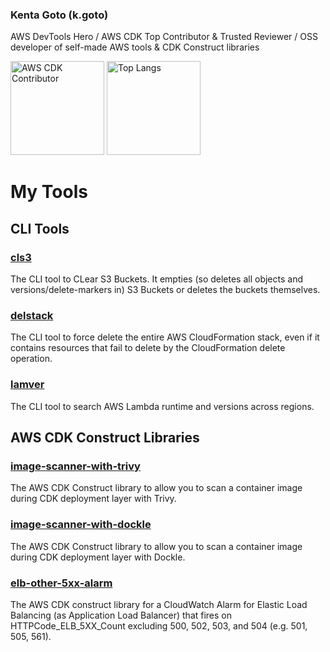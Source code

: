 ### Kenta Goto (k.goto)

AWS DevTools Hero / AWS CDK Top Contributor & Trusted Reviewer / OSS developer of self-made AWS tools & CDK Construct libraries

<p align="left"> 
  <img alt="AWS CDK Contributor" height="150px" src="https://cdk-stats.vercel.app/api?username=go-to-k" />
  <img alt="Top Langs" height="150px" src="https://github-readme-stats.vercel.app/api/top-langs/?username=go-to-k&layout=compact&show_icons=true" />
</p>

# My Tools

## CLI Tools

### [cls3](https://github.com/go-to-k/cls3)

The CLI tool to CLear S3 Buckets. It empties (so deletes all objects and versions/delete-markers in) S3 Buckets or deletes the buckets themselves.

### [delstack](https://github.com/go-to-k/delstack)

The CLI tool to force delete the entire AWS CloudFormation stack, even if it contains resources that fail to delete by the CloudFormation delete operation.

### [lamver](https://github.com/go-to-k/lamver)

The CLI tool to search AWS Lambda runtime and versions across regions.

## AWS CDK Construct Libraries

### [image-scanner-with-trivy](https://github.com/go-to-k/image-scanner-with-trivy)

The AWS CDK Construct library to allow you to scan a container image during CDK deployment layer with Trivy.

### [image-scanner-with-dockle](https://github.com/go-to-k/image-scanner-with-dockle)

The AWS CDK Construct library to allow you to scan a container image during CDK deployment layer with Dockle.

### [elb-other-5xx-alarm](https://github.com/go-to-k/elb-other-5xx-alarm)

The AWS CDK construct library for a CloudWatch Alarm for Elastic Load Balancing (as Application Load Balancer) that fires on HTTPCode_ELB_5XX_Count excluding 500, 502, 503, and 504 (e.g. 501, 505, 561).
